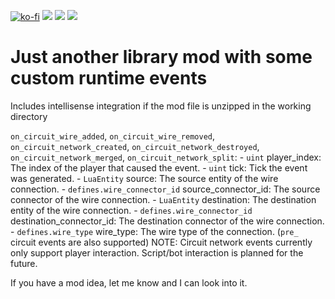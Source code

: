 [![ko-fi](https://img.shields.io/badge/Ko--fi-Donate%20-hotpink?logo=kofi&logoColor=white&style=for-the-badge)](https://ko-fi.com/protocol1903) [![](https://img.shields.io/badge/dynamic/json?color=orange&label=Factorio&query=downloads_count&suffix=%20downloads&url=https%3A%2F%2Fmods.factorio.com%2Fapi%2Fmods%2Fperel&style=for-the-badge)](https://mods.factorio.com/mod/perel) [![](https://img.shields.io/badge/Discord-Community-blue?style=for-the-badge)](https://discord.gg/K3fXMGVc4z) [![](https://img.shields.io/badge/Github-Source-green?style=for-the-badge)](https://github.com/protocol-1903/perel)

# Just another library mod with some custom runtime events

Includes intellisense integration if the mod file is unzipped in the working directory

`on_circuit_wire_added`, `on_circuit_wire_removed`, `on_circuit_network_created`, `on_circuit_network_destroyed`, `on_circuit_network_merged`, `on_circuit_network_split`:
    - `uint` player_index: The index of the player that caused the event.
    - `uint` tick: Tick the event was generated.
    - `LuaEntity` source: The source entity of the wire connection.
    - `defines.wire_connector_id` source_connector_id: The source connector of the wire connection.
    - `LuaEntity` destination: The destination entity of the wire connection.
    - `defines.wire_connector_id` destination_connector_id: The destination connector of the wire connection.
    - `defines.wire_type` wire_type: The wire type of the connection.
(`pre_` circuit events are also supported)
NOTE: Circuit network events currently only support player interaction. Script/bot interaction is planned for the future.

If you have a mod idea, let me know and I can look into it.